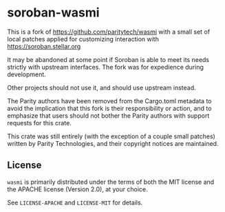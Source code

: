 # soroban-wasmi

This is a fork of https://github.com/paritytech/wasmi with a small set of local
patches applied for customizing interaction with https://soroban.stellar.org

It may be abandoned at some point if Soroban is able to meet its needs strictly
with upstream interfaces. The fork was for expedience during development.

Other projects should not use it, and should use upstream instead.

The Parity authors have been removed from the Cargo.toml metadata to avoid the
implication that this fork is their responsibility or action, and to emphasize
that users should not bother the Parity authors with support requests for this
crate.

This crate was still entirely (with the exception of a couple small patches)
written by Parity Technologies, and their copyright notices are maintained.

## License

`wasmi` is primarily distributed under the terms of both the MIT
license and the APACHE license (Version 2.0), at your choice.

See `LICENSE-APACHE` and `LICENSE-MIT` for details.

